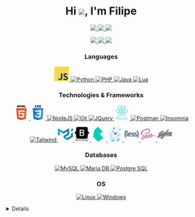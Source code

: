 <h1 align="center">Hi <img src="https://raw.githubusercontent.com/kaueMarques/kaueMarques/master/hi.gif" height="30px">, I'm Filipe</h1>

<p align="center">
 <a href="https://linkedin.com/in/filipelperes" target="blank"> <img src="https://img.shields.io/badge/-LinkedIn-%230077B5?style=flat-square&logo=linkedin&logoColor=white" target="_blank"> </a>
 <a href="https://discord.com/users/399592495811526657" target="_blank"> <img src="https://img.shields.io/badge/Discord-7289DA?style=flat-square&logo=discord&logoColor=white" target="_blank"> </a>
  <a href="https://t.me/filipelperes"> <img src="https://img.shields.io/badge/Telegram-2CA5E0?style=flat-square&logo=telegram&logoColor=white" target="_blank"> </a>
</p>

<p align="center">
 <a href="mailto:filipelperes@gmail.com"> <img src="https://img.shields.io/badge/Gmail-D14836?style=flat-square&logo=gmail&logoColor=white" target="_blank"> </a>
 <a href="mailto:filipelperes@pm.me"> <img src="https://img.shields.io/badge/ProtonMail-8B89CC?style=flat-square&logo=protonmail&logoColor=white" target="_blank"> </a>
 <a href="mailto:filipelperes@outlook.com.br"> <img src="https://img.shields.io/badge/Microsoft_Outlook-0078D4?style=flat-square&logo=microsoft-outlook&logoColor=white" target="_blank"> </a>
</p>

<h3 align="center">Languages</h3>
<p align="center">
 <a href="https://www.w3schools.com/js/" target="_blank" rel="noreferrer"> <img src="https://raw.githubusercontent.com/devicons/devicon/master/icons/javascript/javascript-original.svg" alt="Javascript" width="40" height="40"/> </a>
 <a href="https://www.python.org/" target="_blank" rel="noreferrer"> <img src="https://www.vectorlogo.zone/logos/python/python-icon.svg" alt="Python" width="40" height="40"/> </a>
 <a href="https://www.php.net/" target="_blank" rel="noreferrer"> <img src="https://www.vectorlogo.zone/logos/php/php-icon.svg" alt="PHP" width="40" height="40"/> </a>
 <a href="https://www.java.com/" target="_blank" rel="noreferrer"> <img src="https://www.vectorlogo.zone/logos/java/java-icon.svg" alt="Java" width="40" height="40"/> </a>
 <a href="https://www.lua.org/" target="_blank" rel="noreferrer"> <img src="https://www.vectorlogo.zone/logos/lua/lua-icon.svg" alt="Lua" width="40" height="40"/> </a>
</p>

<h3 align="center">Technologies & Frameworks</h3>
<p align="center"> 
 <a href="https://www.w3schools.com/html/" target="_blank" rel="noreferrer"> <img src="https://raw.githubusercontent.com/devicons/devicon/master/icons/html5/html5-original-wordmark.svg" alt="HTML5" width="40" height="40"/> </a>
 <a href="https://www.w3schools.com/css/" target="_blank" rel="noreferrer"> <img src="https://raw.githubusercontent.com/devicons/devicon/master/icons/css3/css3-original-wordmark.svg" alt="CSS3" width="40" height="40"/> </a>
 <a href="https://nodejs.org" target="_blank" rel="noreferrer"> <img src="https://www.vectorlogo.zone/logos/nodejs/nodejs-icon.svg" alt="NodeJS" width="40" height="40"/> </a>
 <a href="https://git-scm.com/" target="_blank" rel="noreferrer"> <img src="https://www.vectorlogo.zone/logos/git-scm/git-scm-icon.svg" alt="Git" width="40" height="40"/> </a>
 <a href="https://jquery.com/" target="_blank" rel="noreferrer"> <img src="https://www.vectorlogo.zone/logos/jquery/jquery-icon.svg" alt="JQuery" width="40" height="40"/> </a>
 <a href="https://react.dev/" target="_blank" rel="noreferrer"> <img src="https://raw.githubusercontent.com/devicons/devicon/master/icons/react/react-original-wordmark.svg" alt="React" width="40" height="40"/>
  <a href="https://postman.com" target="_blank" rel="noreferrer"> <img src="https://www.vectorlogo.zone/logos/getpostman/getpostman-icon.svg" alt="Postman" width="40" height="40"/> </a>
 <a href="https://insomnia.rest/" target="_blank" rel="noreferrer"> <img src="https://github.com/get-icon/geticon/blob/master/icons/insomnia.svg" alt="Insomnia" width="40" height="40"/> </a> </a>
</p>

<p align="center">
  <a href="https://tailwindcss.com/" target="_blank" rel="noreferrer"> <img src="https://www.vectorlogo.zone/logos/tailwindcss/tailwindcss-icon.svg" alt="Tailwind" width="40" height="40"/> </a>
 <a href="https://mui.com/" target="_blank" rel="noreferrer"> <img src="https://github.com/devicons/devicon/raw/master/icons/materialui/materialui-original.svg" alt="Material UI" width="40" height="40"/> </a>
 <a href="https://getbootstrap.com" target="_blank" rel="noreferrer"> <img src="https://raw.githubusercontent.com/devicons/devicon/master/icons/bootstrap/bootstrap-plain-wordmark.svg" alt="Bootstrap" width="40" height="40"/> </a>
 <a href="https://bulma.io/" target="_blank" rel="noreferrer"> <img src="https://github.com/devicons/devicon/raw/master/icons/bulma/bulma-plain.svg" alt="Bulma" width="40" height="40"/> </a>
 <a href="https://get.foundation/" target="_blank" rel="noreferrer"> <img src="https://github.com/devicons/devicon/raw/master/icons/foundation/foundation-original.svg" alt="Foundation" width="40" height="40"/> </a>
 <a href="https://lesscss.org/" target="_blank" rel="noreferrer"> <img src="https://github.com/devicons/devicon/raw/master/icons/less/less-plain-wordmark.svg" alt="Less" width="40" height="40"/> </a>
 <a href="https://sass-lang.com" target="_blank" rel="noreferrer"> <img src="https://raw.githubusercontent.com/devicons/devicon/master/icons/sass/sass-original.svg" alt="Sass" width="40" height="40"/> </a>
 <a href="https://stylus-lang.com/" target="_blank" rel="noreferrer"> <img src="https://github.com/devicons/devicon/raw/master/icons/stylus/stylus-original.svg" alt="Stylus" width="40" height="40"/> </a>
</p>

<h3 align="center">Databases</h3>
<p align="center">
  <a href="https://www.mysql.com/" target="_blank" rel="noreferrer"> <img src="https://www.vectorlogo.zone/logos/mysql/mysql-icon.svg" alt="MySQL" width="40" height="40"/> </a>
  <a href="https://mariadb.org/" target="_blank" rel="noreferrer"> <img src="https://www.vectorlogo.zone/logos/mariadb/mariadb-icon.svg" alt="Maria DB" width="40" height="40"/> </a>
  <a href="https://www.postgresql.org/" target="_blank" rel="noreferrer"> <img src="https://www.vectorlogo.zone/logos/postgresql/postgresql-icon.svg" alt="Postgre SQL" width="40" height="40"/> </a>
 </p>

<h3 align="center">OS</h3>
<p align="center">
  <a href="https://distrowatch.com/" target="_blank" rel="noreferrer"> <img src="https://www.vectorlogo.zone/logos/linux/linux-icon.svg" alt="Linux" width="40" height="40"/> </a>
  <a href="https://www.microsoft.com/pt-br/windows/" target="_blank" rel="noreferrer"> <img src="https://www.vectorlogo.zone/logos/microsoft/microsoft-icon.svg" alt="Windows" width="40" height="40"/> </a>  
 </p>

<details>
 <p align="center">  
   <img src="https://github-readme-stats.vercel.app/api/top-langs/?username=filipelperes&langs_count=11&theme=omni&hide_border=true&card_width=700&hide_title=true&layout=compact"/>
 </p>  
   
 <p align="center">
  <img src="https://github-readme-streak-stats.herokuapp.com/?user=filipelperes&theme=omni&hide_border=true&card_width=700&stroke=transparent"/>
 </p>
 <p align="center">
    <img src="http://github-profile-summary-cards.vercel.app/api/cards/profile-details?username=filipelperes&theme=omni" />
 </p>
 <p align="center">
   <img src="http://github-profile-summary-cards.vercel.app/api/cards/stats?username=filipelperes&theme=omni" />
   <img src="http://github-profile-summary-cards.vercel.app/api/cards/repos-per-language?username=filipelperes&theme=omni" />
 </p>

 <p align="center">
  <img src="https://github-readme-stats.vercel.app/api?username=filipelperes&theme=omni&hide_border=true&include_all_commits=true&card_width=200&hide_title=true&count_private=true&size_weight=0&count_weight=1&hide_rank=true"/>
 </p>
</details>
